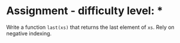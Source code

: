 # Assignment - difficulty level: *

Write a function `last(xs)` that returns the last element of `xs`.
Rely on negative indexing.
